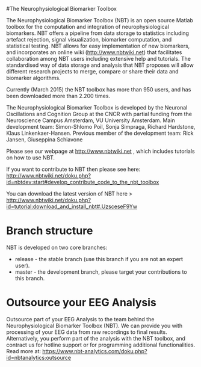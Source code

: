 #The Neurophysiological Biomarker Toolbox

The Neurophysiological Biomarker Toolbox (NBT) is an open source Matlab toolbox for the computation and integration of neurophysiological biomarkers. NBT offers a pipeline from data storage to statistics including artefact rejection, signal visualization, biomarker computation, and statistical testing. NBT allows for easy implementation of new biomarkers, and incorporates an online wiki (http://www.nbtwiki.net) that facilitates collaboration among NBT users including extensive help and tutorials. The standardised way of data storage and analysis that NBT proposes will allow different research projects to merge, compare or share their data and biomarker algorithms.

Currently (March 2015) the NBT toolbox has more than 950 users, and has been downloaded more than 2.200 times.  

The Neurophysiological Biomarker Toolbox is developed by the Neuronal Oscillations and Cognition Group at the CNCR with partial funding from the Neuroscience Campus Amsterdam, VU University Amsterdam.
Main development team: Simon-Shlomo Poil, Sonja Simpraga, Richard Hardstone, Klaus Linkenkaer-Hansen. 
Previous member of the development team: Rick Jansen, Giuseppina Schiavone

Please see our webpage at http://www.nbtwiki.net , which includes tutorials on how to use NBT.


If you want to contribute to NBT then please see here: http://www.nbtwiki.net/doku.php?id=nbtdev:start#develop_contribute_code_to_the_nbt_toolbox

 You can download the latest version of NBT here > http://www.nbtwiki.net/doku.php?id=tutorial:download_and_install_nbt#.UzsceseF9Yw

# Branch structure

NBT is developed on two core branches:
 * release - the stable branch (use this branch if you are not an expert user). 
 * master  - the development branch, please target your contributions to this branch. 

# Outsource your EEG Analysis
Outsource part of your EEG Analysis to the team behind the Neurophysiological Biomarker Toolbox (NBT). We can provide you with processing of your EEG data from raw recordings to final results. Alternatively, you perform part of the analysis with the NBT toolbox, and contract us for hotline support or for programming additional functionalities. Read more at: https://www.nbt-analytics.com/doku.php?id=nbtanalytics:outsource
 
 
 
 
 





